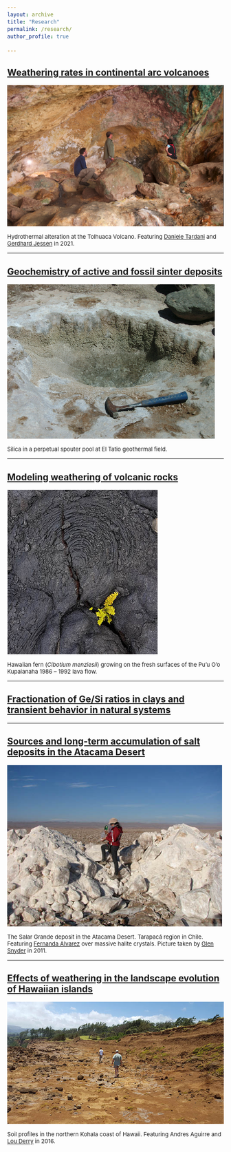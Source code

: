 ```yaml
---
layout: archive
title: "Research"
permalink: /research/
author_profile: true

---
```

<h2><b><a href="https://aliperezfodich.github.io/research/subduction-weathering">Weathering rates in continental arc volcanoes</a></b></h2> 

<img style="float: center;" src="/images/tolhuaca-cave-small.png" style="width:500px;">
<p style="font-size:small">Hydrothermal alteration at the Tolhuaca Volcano. Featuring <a href="https://www.researchgate.net/profile/Daniele-Tardani">Daniele Tardani</a> and <a href="https://www.researchgate.net/profile/Gerdhard-Jessen">Gerdhard Jessen</a> in 2021.</p> 

----
<h2><b><a href="https://aliperezfodich.github.io/research/silica">Geochemistry of active and fossil sinter deposits</a></b></h2> 

<img style="float: center;" src="/images/tatio-ps-small.png" style="width:500px;">
<p style="font-size:small">Silica in a perpetual spouter pool at El Tatio geothermal field.</a></p> 

----
<h2><b><a href="https://aliperezfodich.github.io/research/volcanic-weathering">Modeling weathering of volcanic rocks</a></b></h2> 

<img style="float: center;" src="/images/basalt-fern-small.png" style="width:300px;">
<p style="font-size:small">Hawaiian fern (<i>Cibotium menziesii</i>) growing on the fresh surfaces of the Pu’u O’o Kupaianaha 1986 – 1992 lava flow.</p>

----
<h2><b><a href="https://aliperezfodich.github.io/research/GeSi-clays">Fractionation of Ge/Si ratios in clays and transient behavior in natural systems</a></b></h2> 

----
<h2><b><a href="https://aliperezfodich.github.io/research/Atacama-nitrates">Sources and long-term accumulation of salt deposits in the Atacama Desert</a></b></h2> 

<img style="float: center;" src="/images/fernanda-atacama.JPG">
<p style="font-size:small">The Salar Grande deposit in the Atacama Desert. Tarapacá region in Chile. Featuring <a href="https://fcqudec.cl/nuestro-personal/dra-fernanda-alvarez-amado/">Fernanda Alvarez</a> over massive halite crystals. Picture taken by <a href="https://researchmap.jp/glen_snyder/?lang=english">Glen Snyder</a> in 2011.</p>

----
<h2><b><a href="https://aliperezfodich.github.io/research/Hawaii-landscape">Effects of weathering in the landscape evolution of Hawaiian islands</a></b></h2> 

<img style="float: center;" src="/images/research2.jpg">
<p style="font-size:small">Soil profiles in the northern Kohala coast of Hawaii. Featuring Andres Aguirre and <a href="http://www.geo.cornell.edu/eas/PeoplePlaces/Faculty/derry-new/index.html">Lou Derry</a> in  2016.</p>







